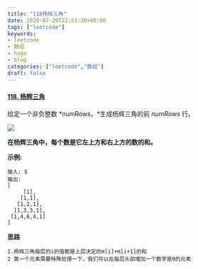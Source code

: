 ```yaml
---
title: "118杨辉三角"
date: 2020-07-29T22:53:20+08:00
tags: ["leetcode"]
keywords: 
- leetcode
- 数组
- hugo
- blog
categories: ["leetcode","数组"]
draft: false
---
```


#### [118. 杨辉三角](https://leetcode-cn.com/problems/pascals-triangle/)

给定一个非负整数 *numRows，*生成杨辉三角的前 *numRows* 行。

![](https://upload.wikimedia.org/wikipedia/commons/0/0d/PascalTriangleAnimated2.gif)



**在杨辉三角中，每个数是它左上方和右上方的数的和。**



**示例:**

```
输入: 5
输出:
[
     [1],
    [1,1],
   [1,2,1],
  [1,3,3,1],
 [1,4,6,4,1]
]
```



**思路**

```
1.杨辉三角每层的i的值都是上层决定的m[i]+m[i+1]的和
2 第一个元素需要特殊处理一下，我们可以在每层头部增加一个数字是0的元素
```

